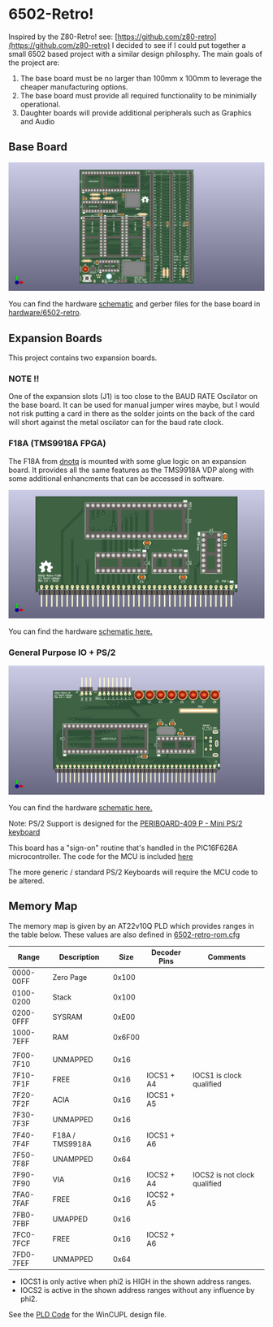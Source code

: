 # 6502-Retro!

Inspired by the Z80-Retro! see: [https://github.com/z80-retro](https://github.com/z80-retro)
I decided to see if I could put together a small 6502 based project with a similar
design philosphy.  The main goals of the project are:

1. The base board must be no larger than 100mm x 100mm to leverage the cheaper
    manufacturing options.
2. The base board must provide all required functionality to be minimially operational.
3. Daughter boards will provide additional peripherals such as Graphics and Audio

## Base Board

![Base Board](./hardware/6502-retro/6502-retro.png)

You can find the hardware 
[schematic](./hardware/6502-retro/6502-retro.pdf) and gerber files for the base 
board in [hardware/6502-retro](./hardware/6502-retro/).

## Expansion Boards

This project contains two expansion boards.

### NOTE !!

One of the expansion slots (J1) is too close to the BAUD RATE Oscilator on the 
base board.  It can be used for manual jumper wires maybe, but I would not risk
putting a card in there as the solder joints on the back of the card will short
against the metal oscilator can for the baud rate clock.

### F18A (TMS9918A FPGA)

The F18A from [dnotq](https://dnotq.io/f18a/intro.html) is mounted with some
glue logic on an expansion board.  It provides all the same features as the 
TMS9918A VDP along with some additional enhancments that can be accessed in
software.

![F18A Board](./hardware/6502-retro-f18a/6502-retro-f18a.png)

You can find the hardware [schematic here.](./hardware/6502-retro-f18a/6502-retro-f18a.pdf)

### General Purpose IO + PS/2

![GPIO + PS/2](./hardware/6502-retro-io/6502-retro-io.png)

You can find the hardware [schematic here.](./hardware/6502-retro-io/6502-retro-io.pdf)

Note: PS/2 Support is designed for the [PERIBOARD-409 P - Mini PS/2 keyboard](https://perixx.com/products/ps2-mini-keyboard)

This board has a "sign-on" routine that's handled in the PIC16F628A
microcontroller.  The code for the MCU is included [here](./pic16f628a/)

The more generic / standard PS/2 Keyboards will require the MCU code to be
altered.

## Memory Map

The memory map is given by an AT22v10Q PLD which provides ranges in the table below.  These values are also defined in [6502-retro-rom.cfg](./software/6502-retro-rom.cfg)

|Range     |Description     |Size   | Decoder Pins| Comments
|---       |---             |---    |---          |---
|0000-00FF |Zero Page       |0x100  |             |
|0100-0200 |Stack           |0x100  |             |
|0200-0FFF |SYSRAM          |0xE00  |             |
|1000-7EFF |RAM             |0x6F00 |             |
|          |                |       |             |
|7F00-7F10 |UNMAPPED        |0x16   |             |
|7F10-7F1F |FREE            |0x16   | IOCS1 + A4  | IOCS1 is clock qualified
|7F20-7F2F |ACIA            |0x16   | IOCS1 + A5  |
|7F30-7F3F |UNMAPPED        |0x16   |             |
|7F40-7F4F |F18A / TMS9918A |0x16   | IOCS1 + A6  |
|7F50-7F8F |UNAMPPED        |0x64   |             |
|7F90-7F90 |VIA             |0x16   | IOCS2 + A4  | IOCS2 is not clock qualified
|7FA0-7FAF |FREE            |0x16   | IOCS2 + A5  |
|7FB0-7FBF |UMAPPED         |0x16   |             | 
|7FC0-7FCF |FREE            |0x16   | IOCS2 + A6  |
|7FD0-7FEF |UNMAPPED        |0x64   |             |

* IOCS1 is only active when phi2 is HIGH in the shown address ranges.
* IOCS2 is active in the shown address ranges without any influence by phi2.

See the [PLD Code](./pld/6502-RETRO-PLD.PLD) for the WinCUPL design file.

